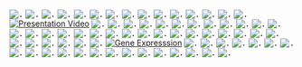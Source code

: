 <kbd>![.](Readme-images/README_page-0001.jpg)</kbd>
<kbd>![.](Readme-images/README_page-0002.jpg)</kbd>
<kbd>![.](Readme-images/README_page-0003.jpg)</kbd>
<kbd>![.](Readme-images/README_page-0004.jpg)</kbd>
<kbd>![.](Readme-images/README_page-0005.jpg)</kbd>
<kbd>![.](Readme-images/README_page-0006.jpg)</kbd>
<kbd>![.](Readme-images/README_page-0007.jpg)</kbd>
<kbd>![.](Readme-images/README_page-0008.jpg)</kbd>
<kbd>![.](Readme-images/README_page-0009.jpg)</kbd>
<kbd>![.](Readme-images/README_page-0010.jpg)</kbd>
<kbd>![.](Readme-images/README_page-0011.jpg)</kbd>
<kbd>![.](Readme-images/README_page-0012.jpg)</kbd>
<kbd>![.](Readme-images/README_page-0013.jpg)</kbd>
<kbd>![.](Readme-images/README_page-0014.jpg)</kbd>
<kbd>![.](Readme-images/README_page-0015.jpg)</kbd>
[![Presentation Video](Readme-images/app.png)](Readme-images/video.mp4)
<kbd>![.](Readme-images/README_page-0016.jpg)</kbd>
<kbd>![.](Readme-images/README_page-0017.jpg)</kbd>
<kbd>![.](Readme-images/README_page-0018.jpg)</kbd>
<kbd>![.](Readme-images/README_page-0019.jpg)</kbd>
<kbd>![.](Readme-images/README_page-0020.jpg)</kbd>
<kbd>![.](Readme-images/README_page-0021.jpg)</kbd>
<kbd>![.](Readme-images/README_page-0022.jpg)</kbd>
<kbd>![.](Readme-images/README_page-0023.jpg)</kbd>
<kbd>![.](Readme-images/README_page-0024.jpg)</kbd>
<kbd>![.](Readme-images/README_page-0025.jpg)</kbd>
<kbd>![.](Readme-images/README_page-0026.jpg)</kbd>
<kbd>![.](Readme-images/README_page-0027.jpg)</kbd>
<kbd>![.](Readme-images/README_page-0028.jpg)</kbd>
<kbd>![.](Readme-images/README_page-0029.jpg)</kbd>
<kbd>![.](Readme-images/README_page-0030.jpg)</kbd>
<kbd>![.](Readme-images/README_page-0031.jpg)</kbd>
<kbd>![.](Readme-images/README_page-0032.jpg)</kbd>
<kbd>![.](Readme-images/README_page-0033.jpg)</kbd>
<kbd>![.](Readme-images/README_page-0034.jpg)</kbd>
<kbd>![.](Readme-images/README_page-0035.jpg)</kbd>
<kbd>![.](Readme-images/README_page-0036.jpg)</kbd>
<kbd>![.](Readme-images/README_page-0037.jpg)</kbd>
<kbd>![.](Readme-images/README_page-0038.jpg)</kbd>
<kbd>![.](Readme-images/README_page-0039.jpg)</kbd>
<kbd>![.](Readme-images/README_page-0040.jpg)</kbd>
<kbd>![.](Readme-images/README_page-0041.jpg)</kbd>
<kbd>![.](Readme-images/README_page-0042.jpg)</kbd>
<kbd>![.](Readme-images/README_page-0043.jpg)</kbd>
<kbd>![.](Readme-images/README_page-0044.jpg)</kbd>
<kbd>![.](Readme-images/README_page-0045.jpg)</kbd>
<kbd>![.](Readme-images/README_page-0046.jpg)</kbd>
<kbd>![.](Readme-images/README_page-0047.jpg)</kbd>
<kbd>![.](Readme-images/README_page-0048.jpg)</kbd>
<kbd>![.](Readme-images/README_page-0049.jpg)</kbd>
<kbd>![.](Readme-images/README_page-0050.jpg)</kbd>
[![Gene Expresssion](Readme-images/gene_expresion.png)](Readme-images/Media1.mp4)
<kbd>![.](Readme-images/README_page-0051.jpg)</kbd>
<kbd>![.](Readme-images/README_page-0052.jpg)</kbd>
<kbd>![.](Readme-images/README_page-0053.jpg)</kbd>
<kbd>![.](Readme-images/README_page-0054.jpg)</kbd>
<kbd>![.](Readme-images/README_page-0055.jpg)</kbd>
<kbd>![.](Readme-images/README_page-0056.jpg)</kbd>
<kbd>![.](Readme-images/README_page-0057.jpg)</kbd>
<kbd>![.](Readme-images/README_page-0058.jpg)</kbd>
<kbd>![.](Readme-images/README_page-0059.jpg)</kbd>
<kbd>![.](Readme-images/README_page-0060.jpg)</kbd>
<kbd>![.](Readme-images/README_page-0061.jpg)</kbd>
<kbd>![.](Readme-images/README_page-0062.jpg)</kbd>
<kbd>![.](Readme-images/README_page-0063.jpg)</kbd>
<kbd>![.](Readme-images/README_page-0064.jpg)</kbd>
<kbd>![.](Readme-images/README_page-0065.jpg)</kbd>
<kbd>![.](Readme-images/README_page-0066.jpg)</kbd>
<kbd>![.](Readme-images/README_page-0067.jpg)</kbd>
<kbd>![.](Readme-images/README_page-0068.jpg)</kbd>
<kbd>![.](Readme-images/README_page-0069.jpg)</kbd>
<kbd>![.](Readme-images/README_page-0070.jpg)</kbd>
<kbd>![.](Readme-images/README_page-0071.jpg)</kbd>
